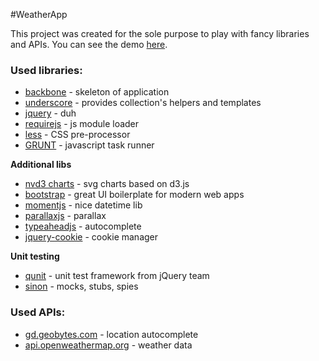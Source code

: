 #WeatherApp

This project was created for the sole purpose to play with fancy libraries and APIs.
You can see the demo <a href="http://code.shkolovy.com/code/ui/weather-app/">here</a>.

### Used libraries:
* [backbone](http://backbonejs.org/) - skeleton of application 
* [underscore](http://underscorejs.org/) - provides collection's helpers and templates
* [jquery](http://jquery.com/) - duh
* [requirejs](http://requirejs.org/) - js module loader
* [less](http://lesscss.org/) - CSS pre-processor
* [GRUNT](http://gruntjs.com/) - javascript task runner

**Additional libs**
* [nvd3 charts](http://nvd3.org/) - svg charts based on d3.js
* [bootstrap](http://getbootstrap.com/) - great UI boilerplate for modern web apps
* [momentjs](http://momentjs.com/) - nice datetime lib
* [parallaxjs](http://matthew.wagerfield.com/parallax/) - parallax
* [typeaheadjs](http://twitter.github.io/typeahead.js/) - autocomplete
* [jquery-cookie](http://github.com/carhartl/jquery-cookie/) - cookie manager

**Unit testing**
* [qunit](http://qunitjs.com/) - unit test framework from jQuery team
* [sinon](http://sinonjs.org/) - mocks, stubs, spies

### Used APIs:
* [gd.geobytes.com](http://geobytes.com/) - location autocomplete
* [api.openweathermap.org](http://openweathermap.org/) - weather data